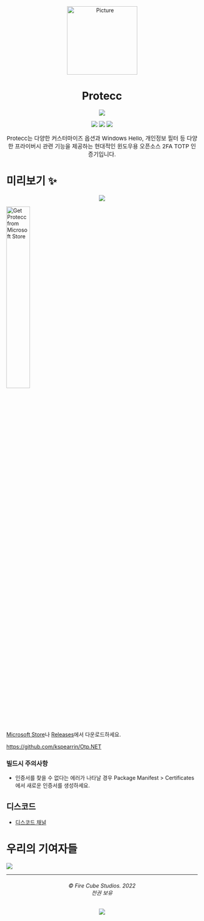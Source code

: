 <div align="center">
<img src="https://store-images.s-microsoft.com/image/apps.299.14273821654312693.8dbd6f2d-c24c-4a0d-b1e7-e76da9a48306.262a77d4-c2a5-40f4-bdea-2e4c7849f556" alt="Picture" style="display: block; margin: 0 auto; height: 180px;width:185px"/>
</div>

<div align="center">
<h1>Protecc</h1>

<a href="https://github.com/FireCubeStudios/Protecc"><img src="https://img.shields.io/badge/Contributions-welcome-green"></a> 

<a href="https://github.com/FireCubeStudios/Protecc/issues"><img src="https://img.shields.io/github/issues/FireCubeStudios/Protecc"></a>
<a href="https://github.com/FireCubeStudios/Protecc/fork"><img src="https://img.shields.io/github/forks/FireCubeStudios/Protecc"></a>
<a href="https://github.com/FireCubeStudios/Protecc/stargazers/"><img src="https://img.shields.io/github/stars/FireCubeStudios/Protecc"></a>


<p style="font-size:15px;">Protecc는 다양한 커스터마이즈 옵션과 Windows Hello, 개인정보 필터 등 다양한 프라이버시 관련 기능을 제공하는 현대적인 윈도우용 오픈소스 2FA TOTP 인증기입니다.</p>
</div>


# 미리보기 ✨

<p align="center">
  <img align="center" src="https://store-images.s-microsoft.com/image/apps.36005.14273821654312693.614a2153-2264-4640-872a-02a2690944dd.0647a0bf-af72-4d44-b0c9-7e097abaa082">
  </p>


<a href="https://apps.microsoft.com/store/detail/protecc-2fa-client/9PJX91M06TZS"><img width="35%" src="Assets\Get_it_from_Microsoft_Badge.svg" alt="Get Protecc from Microsoft Store"></a>
  
[Microsoft Store](https://apps.microsoft.com/store/detail/protecc-2fa-client/9PJX91M06TZS)나 [Releases](https://github.com/FireCubeStudios/Protecc/releases)에서 다운로드하세요.


https://github.com/kspearrin/Otp.NET
  
  ### 빌드시 주의사항
  - 인증서를 찾을 수 없다는 에러가 나타날 경우 Package Manifest > Certificates 에서 새로운 인증서를 생성하세요.

## 디스코드
- [디스코드 채널](https://discord.gg/87qnqRB)

# 우리의 기여자들

<a href="https://github.com/FireCubeStudios/Protecc/graphs/contributors">
  <img src="https://contrib.rocks/image?repo=FireCubeStudios/Protecc" />
</a>


<hr>
<h6 align="center">© Fire Cube Studios. 2022 
<br>
전권 보유</h6>
<p align="center">
	<a href="https://github.com/FireCubeStudios/Protecc/blob/master/LICENSE.txt"><img src="https://img.shields.io/static/v1.svg?style=for-the-badge&label=License&message=MIT&logoColor=d9e0ee&colorA=363a4f&colorB=b7bdf8"/></a>
</p>



